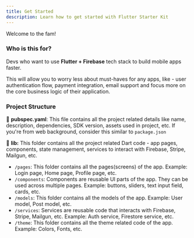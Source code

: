 ```yaml
--- 
title: Get Started
description: Learn how to get started with Flutter Starter Kit
---
```


Welcome to the fam!

### Who is this for?

Devs who want to use **Flutter + Firebase** tech stack to build mobile apps faster.

This will allow you to worry less about must-haves for any apps, like - user authentication flow, payment integration, email support and focus more on the core business logic of their application.

### Project Structure

📝 **pubspec.yaml**: This file contains all the project related details like name, description, dependencies, SDK version, assets used in project, etc. If you're from web background, consider this similar to `package.json`

📁 **lib:** This folder contains all the project related Dart code - app pages, components, state management, services to interact with Firebase, Stripe, Mailgun, etc. 

- `/pages`: This folder contains all the pages(screens) of the app. Example: Login page, Home page, Profile page, etc.
- `/components`: Components are reusable UI parts of the app. They can be used across multiple pages. Example: buttons, sliders, text input field, cards, etc.
- `/models`: This folder contains all the models of the app. Example: User model, Post model, etc.
- `/services`: Services are reusable code that interacts with Firebase, Stripe, Mailgun, etc. Example: Auth service, Firestore service, etc.
- `/theme`: This folder contains all the theme related code of the app. Example: Colors, Fonts, etc.

